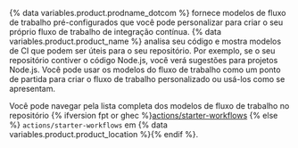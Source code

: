 {% data variables.product.prodname_dotcom %} fornece modelos de fluxo de trabalho pré-configurados que você pode personalizar para criar o seu próprio fluxo de trabalho de integração contínua. {% data variables.product.product_name %} analisa seu código e mostra modelos de CI que podem ser úteis para o seu repositório. Por exemplo, se o seu repositório contiver o código Node.js, você verá sugestões para projetos Node.js. Você pode usar os modelos do fluxo de trabalho como um ponto de partida para criar o fluxo de trabalho personalizado ou usá-los como se apresentam.

Você pode navegar pela lista completa dos modelos de fluxo de trabalho no repositório {% ifversion fpt or ghec %}[actions/starter-workflows](https://github.com/actions/starter-workflows) {% else %} `actions/starter-workflows` em {% data variables.product.product_location %}{% endif %}.
